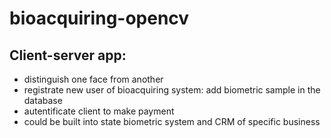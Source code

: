 # bioacquiring-opencv
## Client-server app:

* distinguish one face from another
* registrate new user of bioacquiring system: add biometric sample in the database
* autentificate client to make payment
* could be built into state biometric system and CRM of specific business
